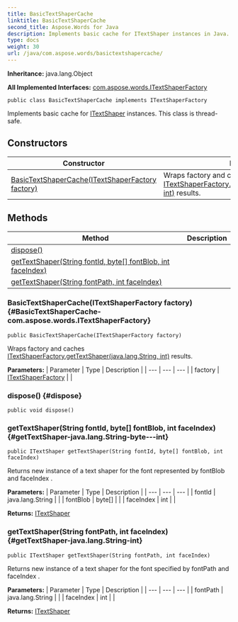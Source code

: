 ```yaml
---
title: BasicTextShaperCache
linktitle: BasicTextShaperCache
second_title: Aspose.Words for Java
description: Implements basic cache for ITextShaper instances in Java.
type: docs
weight: 30
url: /java/com.aspose.words/basictextshapercache/
---
```


**Inheritance:**
java.lang.Object

**All Implemented Interfaces:**
[com.aspose.words.ITextShaperFactory](../../com.aspose.words/itextshaperfactory/)
```
public class BasicTextShaperCache implements ITextShaperFactory
```

Implements basic cache for [ITextShaper](../../com.aspose.words/itextshaper/) instances. This class is thread-safe.
## Constructors

| Constructor | Description |
| --- | --- |
| [BasicTextShaperCache(ITextShaperFactory factory)](#BasicTextShaperCache-com.aspose.words.ITextShaperFactory) | Wraps  factory  and caches [ITextShaperFactory.getTextShaper(java.lang.String, int)](../../com.aspose.words/itextshaperfactory/\#getTextShaper-java.lang.String--int) results. |
## Methods

| Method | Description |
| --- | --- |
| [dispose()](#dispose) |  |
| [getTextShaper(String fontId, byte[] fontBlob, int faceIndex)](#getTextShaper-java.lang.String-byte---int) |  |
| [getTextShaper(String fontPath, int faceIndex)](#getTextShaper-java.lang.String-int) |  |
### BasicTextShaperCache(ITextShaperFactory factory) {#BasicTextShaperCache-com.aspose.words.ITextShaperFactory}
```
public BasicTextShaperCache(ITextShaperFactory factory)
```


Wraps  factory  and caches [ITextShaperFactory.getTextShaper(java.lang.String, int)](../../com.aspose.words/itextshaperfactory/\#getTextShaper-java.lang.String--int) results.

**Parameters:**
| Parameter | Type | Description |
| --- | --- | --- |
| factory | [ITextShaperFactory](../../com.aspose.words/itextshaperfactory/) |  |

### dispose() {#dispose}
```
public void dispose()
```




### getTextShaper(String fontId, byte[] fontBlob, int faceIndex) {#getTextShaper-java.lang.String-byte---int}
```
public ITextShaper getTextShaper(String fontId, byte[] fontBlob, int faceIndex)
```


Returns new instance of a text shaper for the font represented by  fontBlob  and  faceIndex .

**Parameters:**
| Parameter | Type | Description |
| --- | --- | --- |
| fontId | java.lang.String |  |
| fontBlob | byte[] |  |
| faceIndex | int |  |

**Returns:**
[ITextShaper](../../com.aspose.words/itextshaper/)
### getTextShaper(String fontPath, int faceIndex) {#getTextShaper-java.lang.String-int}
```
public ITextShaper getTextShaper(String fontPath, int faceIndex)
```


Returns new instance of a text shaper for the font specified by  fontPath  and  faceIndex .

**Parameters:**
| Parameter | Type | Description |
| --- | --- | --- |
| fontPath | java.lang.String |  |
| faceIndex | int |  |

**Returns:**
[ITextShaper](../../com.aspose.words/itextshaper/)
